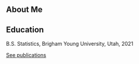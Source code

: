 ## About Me

## Education

B.S. Statistics, Brigham Young University, Utah, 2021


<a href="./publications">See publications</a>
